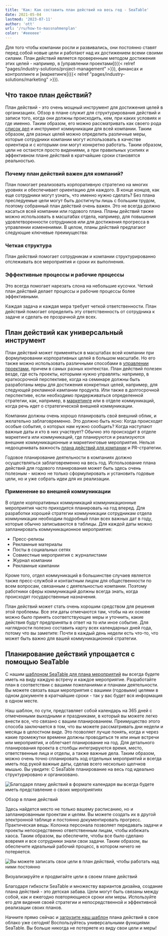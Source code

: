 ```yaml
---
title: 'Как: Как составить план действий на весь год - SeaTable'
date: 2021-05-04
lastmod: '2023-07-11'
author: 'ott'
url: '/ru/how-to-massnahmenplan'
color: '#eeeeee'
---
```


Для того чтобы компании росли и развивались, они постоянно ставят перед собой новые цели и работают над их достижением всеми своими силами. План действий является проверенным методом достижения этих целей - например, в [управлении проектами]({{< relref "pages/industry-solutions/project-management" >}}), финансах и контроллинге и [маркетинге]({{< relref "pages/industry-solutions/marketing" >}}).

## Что такое план действий?

План действий - это очень мощный инструмент для достижения целей в организациях. Обзор в плане служит для структурирования действий и записи того, когда они должны происходить, кем, при каких условиях и где именно. Таким образом, его можно рассматривать как своего рода [список дел](https://seatable.io/ru/to-do-liste-online/) и инструмент коммуникации для всей компании. Таким образом, для разных целей можно определить различные меры, которые сотрудники компании могут использовать в качестве ориентира и с которыми они могут конкретно работать. Таким образом, цели не остаются просто видениями, а при правильных усилиях и эффективном плане действий в кратчайшие сроки становятся реальностью.

### Почему план действий важен для компаний?

План помогает реализовать корпоративную стратегию на многих уровнях и обеспечивает ориентацию для каждого. В конце концов, как еще сотрудники могут узнать, что именно нужно сделать? Без плана преследуемые цели могут быть достигнуты лишь с большим трудом, поэтому собранный план действий очень важен. Это не всегда должно касаться всей компании или годового плана. Планы действий также можно использовать в масштабах отдела, например, для повышения удовлетворенности сотрудников или для достижения прогресса в управлении изменениями. В целом, планы действий предлагают следующие ключевые преимущества:

### Четкая структура

План действий помогает сотрудникам и компании структурированно отслеживать все мероприятия и сроки их выполнения.

### Эффективные процессы и рабочие процессы

Это всегда помогает нарезать слона на небольшие кусочки. Четкий план действий делает процессы и рабочие процессы более эффективными.

Каждая задача и каждая мера требует четкой ответственности. План действий помогает определить эту ответственность от сотрудника к задаче и сделать ее прозрачной для всех.

## План действий как универсальный инструмент

План действий может применяться в масштабах всей компании при формулировании корпоративных целей в большом масштабе. Но его также можно использовать различными способами в [управлении проектами](https://seatable.io/ru/projektmanagement/), причем в самых разных контекстах. План действий полезен везде, где есть проекты, которыми нужно управлять: например, в краткосрочной перспективе, когда на семинаре должны быть разработаны меры для достижения конкретных целей, например, для следующей рекламной кампании продукта. Или также в долгосрочной перспективе, если необходимо придерживаться определенной стратегии, как, например, в [маркетинге](https://seatable.io/ru/marketing/) или в отделе коммуникаций, когда речь идет о стратегической внешней коммуникации.

Компании должны очень хорошо планировать свой внешний облик, и желательно заблаговременно. Это должно быть ясно: Когда происходят особые события, о которых нам нужно сообщить? Когда наступают важные даты и кто в них участвует? Обычно это происходит в отделе маркетинга или коммуникаций, где планируются и реализуются внешние коммуникационные и маркетинговые мероприятия. Нельзя недооценивать важность [плана действий для компании](https://www.fuer-gruender.de/wissen/unternehmen-gruenden/aussenauftritt/externe-kommunikation/) и PR-стратегии.

Годовое планирование деятельности в компаниях должно осуществляться заблаговременно на весь год. Использование плана действий для годового планирования может быть здесь очень полезным - можно не только сформулировать и установить годовые цели, но и уже собрать идеи для их реализации.

### Применение во внешней коммуникации

В отделе корпоративных коммуникаций коммуникационные мероприятия часто приходится планировать на год вперед. Для разработки хорошей стратегии коммуникации сотрудникам отдела коммуникации необходим подробный план всех важных дат в году, которые обычно записываются в таблицы. Для каждой даты можно запланировать коммуникационное мероприятие:

- Пресс-релизы
- Рекламные материалы
- Посты в социальных сетях
- Совместные мероприятия с журналистами
- Журнал компании
- Рекламные кампании

Кроме того, отдел коммуникаций в большинстве случаев является также пресс-службой и контактным лицом для общественности по всем вопросам, связанным с деятельностью компании. Поэтому работники сферы коммуникаций должны всегда знать, когда происходят государственные назначения.

План действий может стать очень хорошим средством для решения этой проблемы. Все эти даты отмечаются там, чтобы на их основе можно было принять соответствующие меры и уточнить, какие действия будут предприняты в ответ на то или иное событие. Для наглядности полезно составить карту всех календарных дней года, потому что вы заметите: Почти в каждый день недели есть что-то, что может быть важно для вашей коммуникационной стратегии.

## Планирование действий упрощается с помощью SeaTable

С нашим [шаблоном SeaTable для плана мероприятий](https://seatable.io/ru/vorlage/hntk-vocrksmyj-9746vka/) вы всегда будете иметь на виду каждую встречу и каждое мероприятие. Разработайте план в соответствии с вашими пожеланиями и планами деятельности. Вы можете связать ваши мероприятия с вашими (годовыми) целями в одном документе в кратчайшие сроки - так у вас будет вся информация в одном месте.

Наш шаблон, по сути, представляет собой календарь на 365 дней с отмеченными выходными и праздниками, в который вы можете легко внести все, что связано с вашим планированием. Преимущество этого способа заключается в том, что вы можете рассматривать дни недели и месяцы в целостном виде. Это позволяет лучше понять, когда и через какие промежутки времени должны проводиться те или иные встречи или мероприятия, и облегчает планирование на год. Для детального планирования проекта в столбцы интегрируются время, место, ответственные лица и отделы, а также важные дела. Таким образом, можно очень точно спланировать ход отдельных мероприятий и всегда иметь под рукой важные даты, сделав всего несколько щелчков мышью. Вы увидите: С SeaTable планирование на весь год идеально структурировано и организовано.

![Благодаря плану действий в формате календаря вы всегда будете иметь представление о своих мероприятиях](https://seatable.de/wp-content/uploads/2021/04/Overview.jpg)

Обзор в плане действий

Здесь найдется место не только вашему расписанию, но и запланированным проектам и целям. Вы можете создать их в другой электронной таблице и постоянно документировать прогресс. Практическая вещь: Колонка персонала позволяет передавать задачи и проекты непосредственно ответственным лицам, чтобы избежать хаоса. Таким образом, вы обеспечите, чтобы все было сделано вовремя и все сотрудники знали свои задачи. Таким образом, вы обеспечите идеальный рабочий процесс, в котором ничего не потеряется.

![Вы можете записать свои цели в план действий, чтобы работать над ними постоянно](https://seatable.de/wp-content/uploads/2021/04/Annual-Goals.jpg)

Визуализируйте и продвигайте цели в своем плане действий

Благодаря гибкости SeaTable и множеству вариантов дизайна, создание плана действий - это детская забава. Цели могут быть связаны между собой, как и ежегодно повторяющиеся сроки или меры. Используйте его для видения своей стратегии и непосредственной и эффективной реализации своих планов.

Начните прямо сейчас и [загрузите наш шаблон](https://seatable.io/ru/vorlage/hntk-vocrksmyj-9746vka/) плана действий в свое облако уже сегодня! Воспользуйтесь универсальными функциями SeaTable. Вы больше никогда не потеряете из виду свои цели и меры!
